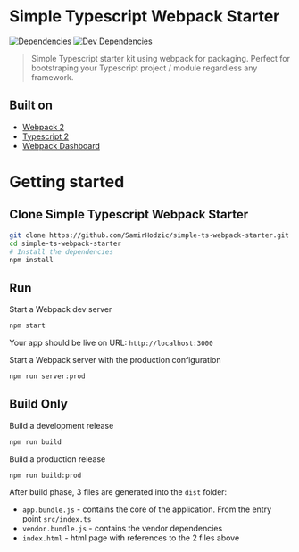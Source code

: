 # Simple Typescript Webpack Starter

[![Dependencies][dependencies]][dependencies-url]
[![Dev Dependencies][dev-dependencies]][dev-dependencies-url]

>Simple Typescript starter kit using webpack for packaging. Perfect for bootstraping your Typescript project / module regardless any framework.

## Built on

- [Webpack 2](https://github.com/webpack/webpack)
- [Typescript 2](https://github.com/Microsoft/TypeScript)
- [Webpack Dashboard](https://github.com/FormidableLabs/webpack-dashboard)

# Getting started

## Clone Simple Typescript Webpack Starter

```bash
git clone https://github.com/SamirHodzic/simple-ts-webpack-starter.git
cd simple-ts-webpack-starter
# Install the dependencies
npm install
```

## Run

Start a Webpack dev server 
```bash
npm start
```
Your app should be live on URL: `http://localhost:3000`

Start a Webpack server with the production configuration 
```bash
npm run server:prod
```


## Build Only
Build a development release
```bash
npm run build
```


Build a production release
```bash
npm run build:prod
```
After build phase, 3 files are generated into the `dist` folder:
- `app.bundle.js` - contains the core of the application. From the entry point `src/index.ts`
- `vendor.bundle.js` - contains the vendor dependencies
- `index.html` - html page with references to the 2 files above

[dependencies]: https://david-dm.org/samirhodzic/simple-ts-webpack-starter.svg
[dependencies-url]: https://david-dm.org/samirhodzic/simple-ts-webpack-starter
[dev-dependencies]: https://david-dm.org/samirhodzic/simple-ts-webpack-starter/dev-status.svg
[dev-dependencies-url]: https://david-dm.org/samirhodzic/simple-ts-webpack-starter?type=dev